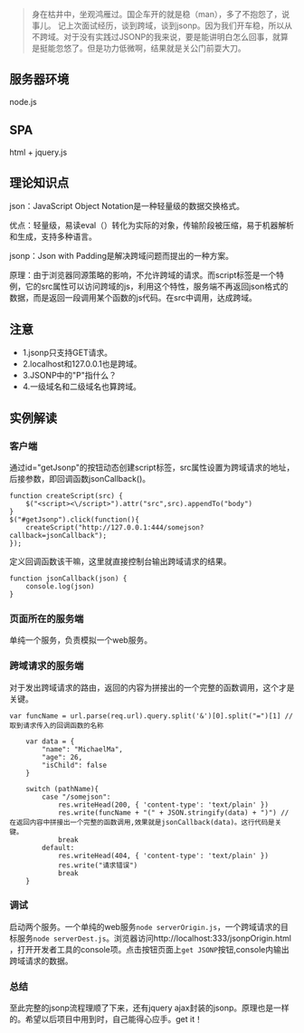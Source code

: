 > 身在枯井中，坐观鸿雁过。国企车开的就是稳（man），多了不抱怨了，说事儿。
> 记上次面试经历，谈到跨域，谈到jsonp。因为我们开车稳，所以从不跨域。对于没有实践过JSONP的我来说，要是能讲明白怎么回事，就算是挺能忽悠了。但是功力低微啊，结果就是关公门前耍大刀。

## 服务器环境

node.js

## SPA

html + jquery.js

## 理论知识点

json：JavaScript Object Notation是一种轻量级的数据交换格式。

优点：轻量级，易读eval（）转化为实际的对象，传输阶段被压缩，易于机器解析和生成，支持多种语言。

jsonp：Json with Padding是解决跨域问题而提出的一种方案。

原理：由于浏览器同源策略的影响，不允许跨域的请求。而script标签是一个特例，它的src属性可以访问跨域的js，利用这个特性，服务端不再返回json格式的数据，而是返回一段调用某个函数的js代码。在src中调用，达成跨域。

## 注意
- 1.jsonp只支持GET请求。
- 2.localhost和127.0.0.1也是跨域。
- 3.JSONP中的"P"指什么？
- 4.一级域名和二级域名也算跨域。

## 实例解读

### 客户端
通过id="getJsonp"的按钮动态创建script标签，src属性设置为跨域请求的地址，后接参数，即回调函数jsonCallback()。
```
function createScript(src) {
    $("<script><\/script>").attr("src",src).appendTo("body")
}
$("#getJsonp").click(function(){
    createScript("http://127.0.0.1:444/somejson?callback=jsonCallback");
});
```
定义回调函数该干嘛，这里就直接控制台输出跨域请求的结果。
```
function jsonCallback(json) {
    console.log(json)
}
```
### 页面所在的服务端
单纯一个服务，负责模拟一个web服务。

### 跨域请求的服务端
对于发出跨域请求的路由，返回的内容为拼接出的一个完整的函数调用，这个才是关键。
```
var funcName = url.parse(req.url).query.split('&')[0].split("=")[1] // 取到请求传入的回调函数的名称
	
	var data = {
		"name": "MichaelMa",
		"age": 26,
		"isChild": false
	}

	switch (pathName){
		case "/somejson":
			res.writeHead(200, { 'content-type': 'text/plain' })
			res.write(funcName + "(" + JSON.stringify(data) + ")") // 在返回内容中拼接出一个完整的函数调用,效果就是jsonCallback(data)。这行代码是关键。
			break
		default:
			res.writeHead(404, { 'content-type': 'text/plain' })
			res.write("请求错误")
			break
	}
```

### 调试
启动两个服务。一个单纯的web服务`node serverOrigin.js`，一个跨域请求的目标服务`node serverDest.js`。浏览器访问http://localhost:333/jsonpOrigin.html ，打开开发者工具的console项。点击按钮页面上`get JSONP`按钮,console内输出跨域请求的数据。

### 总结
至此完整的jsonp流程理顺了下来，还有jquery ajax封装的jsonp。原理也是一样的。希望以后项目中用到时，自己能得心应手。get it！
